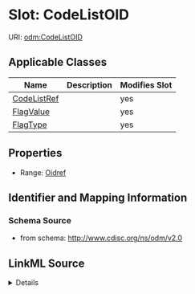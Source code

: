 # Slot: CodeListOID

URI: [odm:CodeListOID](http://www.cdisc.org/ns/odm/v2.0/CodeListOID)



<!-- no inheritance hierarchy -->




## Applicable Classes

| Name | Description | Modifies Slot |
| --- | --- | --- |
[CodeListRef](CodeListRef.md) |  |  yes  |
[FlagValue](FlagValue.md) |  |  yes  |
[FlagType](FlagType.md) |  |  yes  |







## Properties

* Range: [Oidref](Oidref.md)





## Identifier and Mapping Information







### Schema Source


* from schema: http://www.cdisc.org/ns/odm/v2.0




## LinkML Source

<details>
```yaml
name: CodeListOID
from_schema: http://www.cdisc.org/ns/odm/v2.0
rank: 1000
alias: CodeListOID
domain_of:
- CodeListRef
- FlagValue
- FlagType
range: oidref

```
</details>